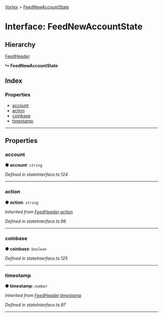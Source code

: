 [Vortex](../README.md) > [FeedNewAccountState](../interfaces/feednewaccountstate.md)

# Interface: FeedNewAccountState

## Hierarchy

 [FeedHeader](feedheader.md)

**↳ FeedNewAccountState**

## Index

### Properties

* [account](feednewaccountstate.md#account)
* [action](feednewaccountstate.md#action)
* [coinbase](feednewaccountstate.md#coinbase)
* [timestamp](feednewaccountstate.md#timestamp)

---

## Properties

<a id="account"></a>

###  account

**● account**: *`string`*

*Defined in stateInterface.ts:124*

___
<a id="action"></a>

###  action

**● action**: *`string`*

*Inherited from [FeedHeader](feedheader.md).[action](feedheader.md#action)*

*Defined in stateInterface.ts:96*

___
<a id="coinbase"></a>

###  coinbase

**● coinbase**: *`boolean`*

*Defined in stateInterface.ts:125*

___
<a id="timestamp"></a>

###  timestamp

**● timestamp**: *`number`*

*Inherited from [FeedHeader](feedheader.md).[timestamp](feedheader.md#timestamp)*

*Defined in stateInterface.ts:97*

___

